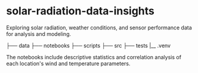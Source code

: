 # solar-radiation-data-insights
Exploring solar radiation, weather conditions, and sensor performance data for analysis and modeling.

├── data
├── notebooks
├── scripts
├── src
├── tests
|__ .venv

The notebooks include descriptive statistics and correlation analysis of each location's wind and temperature parameters.

